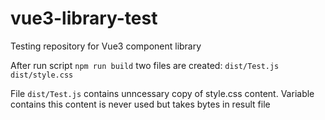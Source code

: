 # vue3-library-test
Testing repository for Vue3 component library

After run script `npm run build` two files are created:
`dist/Test.js`
`dist/style.css`

File `dist/Test.js` contains unncessary copy of style.css content. Variable contains this content is never used but takes bytes in result file

